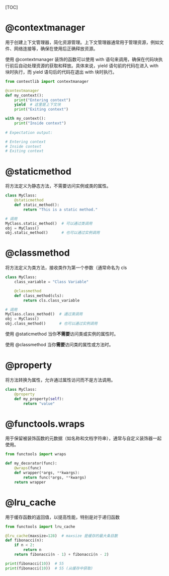 

[TOC]

# @contextmanager



用于创建上下文管理器，简化资源管理。上下文管理器通常用于管理资源，例如文件、网络连接等，确保在使用后正确释放资源。

使用 @contextmanager 装饰的函数可以使用 with 语句来调用，确保在代码块执行前后自动处理资源的获取和释放。具体来说，yield 语句前的代码在进入 with 块时执行，而 yield 语句后的代码在退出 with 块时执行。

```python
from contextlib import contextmanager

@contextmanager
def my_context():
    print("Entering context")
    yield  # 这里是上下文块
    print("Exiting context")

with my_context():
    print("Inside context")
    
# Expectation output:

# Entering context
# Inside context
# Exiting context
```



# @staticmethod

将方法定义为静态方法，不需要访问实例或类的属性。

```python
class MyClass:
    @staticmethod
    def static_method():
        return "This is a static method."

# 调用
MyClass.static_method()  # 可以通过类调用
obj = MyClass()
obj.static_method()      # 也可以通过实例调用
```



# @classmethod

将方法定义为类方法，接收类作为第一个参数（通常命名为 cls

```python
class MyClass:
    class_variable = "Class Variable"

    @classmethod
    def class_method(cls):
        return cls.class_variable

# 调用
MyClass.class_method()  # 通过类调用
obj = MyClass()
obj.class_method()      # 也可以通过实例调用
```



使用 @staticmethod 当你**不需要**访问类或实例的属性时。

使用 @classmethod 当你**需要**访问类的属性或方法时。



# @property

将方法转换为属性，允许通过属性访问而不是方法调用。

```python
class MyClass:
    @property
    def my_property(self):
        return "value"
```



# @functools.wraps

用于保留被装饰函数的元数据（如名称和文档字符串），通常与自定义装饰器一起使用。

```python
from functools import wraps

def my_decorator(func):
    @wraps(func)
    def wrapper(*args, **kwargs):
        return func(*args, **kwargs)
    return wrapper
```



# @lru_cache

用于缓存函数的返回值，以提高性能，特别是对于递归函数

```python
from functools import lru_cache

@lru_cache(maxsize=128)  # maxsize 是缓存的最大条目数
def fibonacci(n):
    if n < 2:
        return n
    return fibonacci(n - 1) + fibonacci(n - 2)

print(fibonacci(10))  # 55
print(fibonacci(10))  # 55 (从缓存中获取)
```



